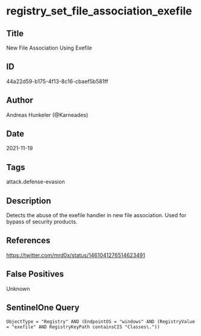 # registry_set_file_association_exefile

## Title
New File Association Using Exefile

## ID
44a22d59-b175-4f13-8c16-cbaef5b581ff

## Author
Andreas Hunkeler (@Karneades)

## Date
2021-11-19

## Tags
attack.defense-evasion

## Description
Detects the abuse of the exefile handler in new file association. Used for bypass of security products.

## References
https://twitter.com/mrd0x/status/1461041276514623491

## False Positives
Unknown

## SentinelOne Query
```
ObjectType = "Registry" AND (EndpointOS = "windows" AND (RegistryValue = "exefile" AND RegistryKeyPath containsCIS "Classes\."))

```